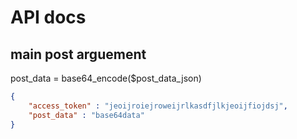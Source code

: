# API docs
## main post arguement

post_data = base64_encode($post_data_json)

~~~json
{
    "access_token" : "jeoijroiejroweijrlkasdfjlkjeoijfiojdsj",
    "post_data" : "base64data"
}
~~~

